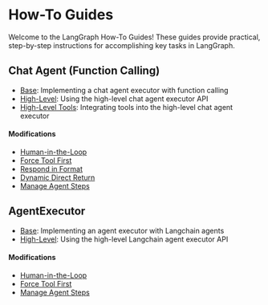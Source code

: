 # How-To Guides

Welcome to the LangGraph How-To Guides! These guides provide practical, step-by-step instructions for accomplishing key tasks in LangGraph.


## Chat Agent (Function Calling)
   
- [Base](chat_agent_executor_with_function_calling/base.ipynb): Implementing a chat agent executor with function calling
- [High-Level](chat_agent_executor_with_function_calling/high-level.ipynb): Using the high-level chat agent executor API
- [High-Level Tools](chat_agent_executor_with_function_calling/high-level-tools.ipynb): Integrating tools into the high-level chat agent executor

#### Modifications

- [Human-in-the-Loop](chat_agent_executor_with_function_calling/human-in-the-loop.ipynb)
- [Force Tool First](chat_agent_executor_with_function_calling/force-calling-a-tool-first.ipynb)
- [Respond in Format](chat_agent_executor_with_function_calling/respond-in-format.ipynb)
- [Dynamic Direct Return](chat_agent_executor_with_function_calling/dynamically-returning-directly.ipynb)
- [Manage Agent Steps](chat_agent_executor_with_function_calling/managing-agent-steps.ipynb)

## AgentExecutor

- [Base](agent_executor/base.ipynb): Implementing an agent executor with Langchain agents  
- [High-Level](agent_executor/high-level.ipynb): Using the high-level Langchain agent executor API

#### Modifications

- [Human-in-the-Loop](agent_executor/human-in-the-loop.ipynb)
- [Force Tool First](agent_executor/force-calling-a-tool-first.ipynb)
- [Manage Agent Steps](agent_executor/managing-agent-steps.ipynb)
